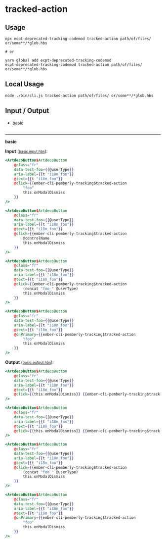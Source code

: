 # tracked-action

## Usage

```
npx ecpt-deprecated-tracking-codemod tracked-action path/of/files/ or/some**/*glob.hbs

# or

yarn global add ecpt-deprecated-tracking-codemod
ecpt-deprecated-tracking-codemod tracked-action path/of/files/ or/some**/*glob.hbs
```

## Local Usage

```
node ./bin/cli.js tracked-action path/of/files/ or/some**/*glob.hbs
```

## Input / Output

<!--FIXTURES_TOC_START-->
* [basic](#basic)
<!--FIXTURES_TOC_END-->

## <!--FIXTURES_CONTENT_START-->
---
<a id="basic">**basic**</a>

**Input** (<small>[basic.input.hbs](transforms/tracked-action/__testfixtures__/basic.input.hbs)</small>):
```hbs
<ArtdecoButton$ArtdecoButton
	@class="fr"
	data-test-foo={{@userType}}
	aria-label={{t "i18n_foo"}}
	@text={{t "i18n_foo"}}
	@click={{ember-cli-pemberly-tracking$tracked-action
		"foo"
		this.onModalDismiss
	}}
/>

<ArtdecoButton$ArtdecoButton
	@class="fr"
	data-test-foo={{@userType}}
	aria-label={{t "i18n_foo"}}
	@text={{t "i18n_foo"}}
	@click={{ember-cli-pemberly-tracking$tracked-action
		@controlName
		this.onModalDismiss
	}}
/>

<ArtdecoButton$ArtdecoButton
	@class="fr"
	data-test-foo={{@userType}}
	aria-label={{t "i18n_foo"}}
	@text={{t "i18n_foo"}}
	@click={{ember-cli-pemberly-tracking$tracked-action
		(concat "foo_" @userType)
		this.onModalDismiss
	}}
/>

<ArtdecoButton$ArtdecoButton
	@class="fr"
	data-test-foo={{@userType}}
	aria-label={{t "i18n_foo"}}
	@text={{t "i18n_foo"}}
	@onPrimary={{ember-cli-pemberly-tracking$tracked-action
		"foo"
		this.onModalDismiss
	}}
/>
```

**Output** (<small>[basic.output.hbs](transforms/tracked-action/__testfixtures__/basic.output.hbs)</small>):
```hbs
<ArtdecoButton$ArtdecoButton
	@class="fr"
	data-test-foo={{@userType}}
	aria-label={{t "i18n_foo"}}
	@text={{t "i18n_foo"}}
	@click={{this.onModalDismiss}} {{ember-cli-pemberly-tracking$track-interaction "foo"}}
/>

<ArtdecoButton$ArtdecoButton
	@class="fr"
	data-test-foo={{@userType}}
	aria-label={{t "i18n_foo"}}
	@text={{t "i18n_foo"}}
	@click={{this.onModalDismiss}} {{ember-cli-pemberly-tracking$track-interaction @controlName}}
/>

<ArtdecoButton$ArtdecoButton
	@class="fr"
	data-test-foo={{@userType}}
	aria-label={{t "i18n_foo"}}
	@text={{t "i18n_foo"}}
	@click={{ember-cli-pemberly-tracking$tracked-action
		(concat "foo_" @userType)
		this.onModalDismiss
	}}
/>

<ArtdecoButton$ArtdecoButton
	@class="fr"
	data-test-foo={{@userType}}
	aria-label={{t "i18n_foo"}}
	@text={{t "i18n_foo"}}
	@onPrimary={{ember-cli-pemberly-tracking$tracked-action
		"foo"
		this.onModalDismiss
	}}
/>
```
<!--FIXTURES_CONTENT_END-->
